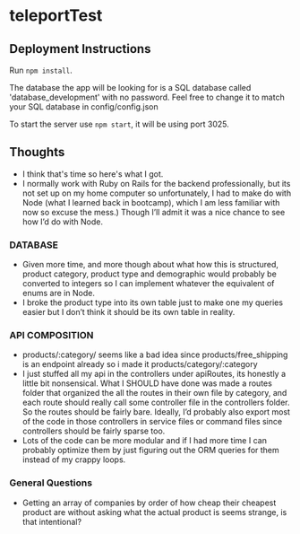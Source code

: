 # teleportTest


## Deployment Instructions
Run `npm install`.

The database the app will be looking for is a SQL database called 'database_development' with no password. Feel free to change it to match your SQL database in config/config.json

To start the server use `npm start`, it will be using port 3025. 

## Thoughts
- I think that's time so here's what I got.
- I normally work with Ruby on Rails for the backend professionally, but its not set up on my home computer so unfortunately, I had to make do with Node (what I learned back in bootcamp), which I am less familiar with now so excuse the mess.) Though I’ll admit it was a nice chance to see how I’d do with Node. 

### DATABASE

- Given more time, and more though about what how this is structured, product category, product type and demographic would probably be converted to integers so I can implement whatever the equivalent of enums are in Node.
-  I broke the product type into its own table just to make one my queries easier but I don’t think it should be its own table in reality. 


### API COMPOSITION

- products/:category/ seems like a bad idea since products/free_shipping is an endpoint already so i made it products/category/:category
- I just stuffed all my api in the controllers under apiRoutes, its honestly a little bit nonsensical. What I SHOULD have done was made a routes folder that organized the all the routes in their own file by category, and each route should really call some controller file in the controllers folder. So the routes should be fairly bare. Ideally, I’d probably also export most of the code in those controllers in service files or command files since controllers should be fairly sparse too.
- Lots of the code can be more modular and if I had more time I can probably optimize them by just figuring out the ORM queries for them instead of my crappy loops.

### General Questions
- Getting an array of companies by order of how cheap their cheapest product are without asking what the actual product is seems strange, is that intentional? 


